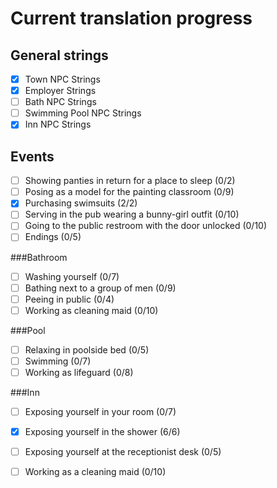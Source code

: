 Current translation progress
============================

General strings
---------------
  - [x] Town NPC Strings
  - [x] Employer Strings
  - [ ] Bath NPC Strings
  - [ ] Swimming Pool NPC Strings
  - [x] Inn NPC Strings

Events
------
  - [ ] Showing panties in return for a place to sleep (0/2)
  - [ ] Posing as a model for the painting classroom (0/9)
  - [x] Purchasing swimsuits (2/2)
  - [ ] Serving in the pub wearing a bunny-girl outfit (0/10)
  - [ ] Going to the public restroom with the door unlocked (0/10)
  - [ ] Endings (0/5)

###Bathroom
  - [ ] Washing yourself (0/7)
  - [ ] Bathing next to a group of men (0/9)
  - [ ] Peeing in public (0/4)
  - [ ] Working as cleaning maid (0/10)
  
###Pool
  - [ ] Relaxing in poolside bed (0/5)
  - [ ] Swimming (0/7)
  - [ ] Working as lifeguard (0/8)
  
###Inn
  - [ ] Exposing yourself in your room (0/7)
  - [x] Exposing yourself in the shower (6/6)
  - [ ] Exposing yourself at the receptionist desk (0/5)
  - [ ] Working as a cleaning maid (0/10)


